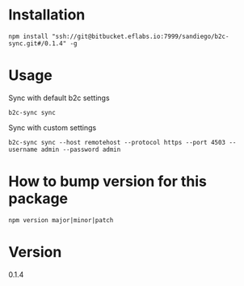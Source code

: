 # Installation

`npm install "ssh://git@bitbucket.eflabs.io:7999/sandiego/b2c-sync.git#/0.1.4" -g`

# Usage

Sync with default b2c settings
```
b2c-sync sync
```

Sync with custom settings
```
b2c-sync sync --host remotehost --protocol https --port 4503 --username admin --password admin
```

# How to bump version for this package

`npm version major|minor|patch`

# Version

0.1.4
